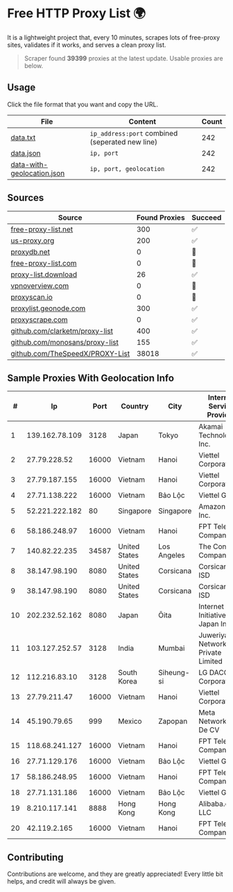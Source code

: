 
# Free HTTP Proxy List 🌍

It is a lightweight project that, every 10 minutes, scrapes lots of free-proxy sites, validates if it works, and serves a clean proxy list.


> Scraper found **39399** proxies at the latest update. Usable proxies are below.

## Usage

Click the file format that you want and copy the URL.


|File|Content|Count|
|----|-------|-----|
|[data.txt](https://raw.githubusercontent.com/themiralay/Proxy-List-World/master/data.txt)|`ip_address:port` combined (seperated new line)|242|
|[data.json](https://raw.githubusercontent.com/themiralay/Proxy-List-World/master/data.json)|`ip, port`|242|
|[data-with-geolocation.json](https://raw.githubusercontent.com/themiralay/Proxy-List-World/master/data-with-geolocation.json)|`ip, port, geolocation`|242|

## Sources

|Source|Found Proxies|Succeed|
|------|-------------|-------|
|[free-proxy-list.net](https://free-proxy-list.net)|300|✅|
|[us-proxy.org](https://www.us-proxy.org)|200|✅|
|[proxydb.net](http://proxydb.net)|0|🚫|
|[free-proxy-list.com](https://free-proxy-list.com/?page=&port=&type%5B%5D=http&type%5B%5D=https&up_time=0&search=Search)|0|🚫|
|[proxy-list.download](https://www.proxy-list.download/HTTP)|26|✅|
|[vpnoverview.com](https://vpnoverview.com/privacy/anonymous-browsing/free-proxy-servers)|0|🚫|
|[proxyscan.io](https://www.proxyscan.io)|0|🚫|
|[proxylist.geonode.com](https://proxylist.geonode.com/api/proxy-list?limit=300&page=1&sort_by=lastChecked&sort_type=desc&protocols=http,https)|300|✅|
|[proxyscrape.com](https://api.proxyscrape.com/v2/?request=displayproxies&protocol=http&timeout=10000&country=all&ssl=all&anonymity=all)|0|✅|
|[github.com/clarketm/proxy-list](https://raw.githubusercontent.com/clarketm/proxy-list/master/proxy-list-raw.txt)|400|✅|
|[github.com/monosans/proxy-list](https://raw.githubusercontent.com/monosans/proxy-list/main/proxies/http.txt)|155|✅|
|[github.com/TheSpeedX/PROXY-List](https://raw.githubusercontent.com/TheSpeedX/PROXY-List/master/http.txt)|38018|✅|


## Sample Proxies With Geolocation Info

|#|Ip|Port|Country|City|Internet Service Provider|
|-|--|----|-------|----|-------------------------|
|1|139.162.78.109|3128|Japan|Tokyo|Akamai Technologies, Inc.|
|2|27.79.228.52|16000|Vietnam|Hanoi|Viettel Corporation|
|3|27.79.187.155|16000|Vietnam|Hanoi|Viettel Corporation|
|4|27.71.138.222|16000|Vietnam|Bảo Lộc|Viettel Group|
|5|52.221.222.182|80|Singapore|Singapore|Amazon.com, Inc.|
|6|58.186.248.97|16000|Vietnam|Hanoi|FPT Telecom Company|
|7|140.82.22.235|34587|United States|Los Angeles|The Constant Company|
|8|38.147.98.190|8080|United States|Corsicana|Corsicana ISD|
|9|38.147.98.190|8080|United States|Corsicana|Corsicana ISD|
|10|202.232.52.162|8080|Japan|Ōita|Internet Initiative Japan Inc.|
|11|103.127.252.57|3128|India|Mumbai|Juweriyah Networks Private Limited|
|12|112.216.83.10|3128|South Korea|Siheung-si|LG DACOM Corporation|
|13|27.79.211.47|16000|Vietnam|Hanoi|Viettel Corporation|
|14|45.190.79.65|999|Mexico|Zapopan|Meta Networks SA De CV|
|15|118.68.241.127|16000|Vietnam|Hanoi|FPT Telecom Company|
|16|27.71.129.176|16000|Vietnam|Bảo Lộc|Viettel Group|
|17|58.186.248.95|16000|Vietnam|Hanoi|FPT Telecom Company|
|18|27.71.131.186|16000|Vietnam|Bảo Lộc|Viettel Group|
|19|8.210.117.141|8888|Hong Kong|Hong Kong|Alibaba.com LLC|
|20|42.119.2.165|16000|Vietnam|Hanoi|FPT Telecom Company|



## Contributing

Contributions are welcome, and they are greatly appreciated! Every
little bit helps, and credit will always be given.

